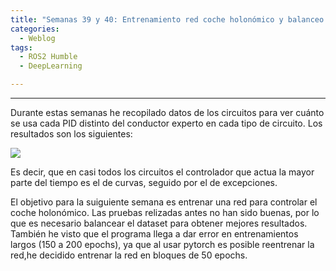 ```yaml
---
title: "Semanas 39 y 40: Entrenamiento red coche holonómico y balanceo del dataset"
categories:
  - Weblog
tags:
  - ROS2 Humble
  - DeepLearning

---
```


---
Durante estas semanas he recopilado datos de los circuitos para ver cuánto se usa cada PID distinto del conductor experto en cada tipo de circuito. Los resultados son los siguientes:

![](/2022-tfg-alejandro-moncalvillo/images/charts.png)

Es decir, que en casi todos los circuitos el controlador que actua la mayor parte del tiempo es el de curvas, seguido por el de excepciones.

El objetivo para la suiguiente semana es entrenar una red para controlar el coche holonómico. Las pruebas relizadas antes no han sido buenas, por lo que es necesario balancear el dataset para obtener mejores resultados. También he visto que el programa llega a dar error en entrenamientos largos (150 a 200 epochs), ya que al usar pytorch es posible reentrenar la red,he decidido entrenar la red en bloques de 50 epochs.